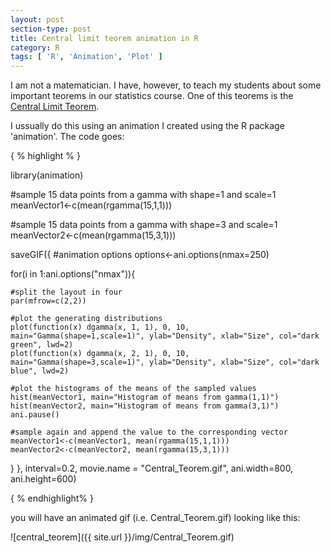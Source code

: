 ```yaml
---
layout: post
section-type: post
title: Central limit teorem animation in R
category: R
tags: [ 'R', 'Animation', 'Plot' ]
---
```


I am not a matematician. I have, however, to teach my students about some important teorems in our statistics course. One of this teorems is the [Central Limit Teorem](https://en.wikipedia.org/wiki/Central_limit_theorem).

I ussually do this using an animation I created using the R package 'animation'. The code goes:

{ % highlight % }

library(animation)

#sample 15 data points from a gamma with shape=1 and scale=1
meanVector1<-c(mean(rgamma(15,1,1)))

#sample 15 data points from a gamma with shape=3 and scale=1
meanVector2<-c(mean(rgamma(15,3,1)))

saveGIF({
  #animation options
  options<-ani.options(nmax=250)
  
  for(i in 1:ani.options("nmax")){
    
    #split the layout in four
    par(mfrow=c(2,2))
    
    #plot the generating distributions
    plot(function(x) dgamma(x, 1, 1), 0, 10, main="Gamma(shape=1,scale=1)", ylab="Density", xlab="Size", col="dark green", lwd=2)
    plot(function(x) dgamma(x, 2, 1), 0, 10, main="Gamma(shape=3,scale=1)", ylab="Density", xlab="Size", col="dark blue", lwd=2)
    
    #plot the histograms of the means of the sampled values
    hist(meanVector1, main="Histogram of means from gamma(1,1)")
    hist(meanVector2, main="Histogram of means from gamma(3,1)")
    ani.pause()
  
    #sample again and append the value to the corresponding vector
    meanVector1<-c(meanVector1, mean(rgamma(15,1,1)))
    meanVector2<-c(meanVector2, mean(rgamma(15,3,1)))
  }
}, interval=0.2, movie.name = "Central_Teorem.gif", ani.width=800, ani.height=600)

{ % endhighlight% }

you will have an animated gif (i.e. Central_Teorem.gif) looking like this:

![central_teorem]({{ site.url }}/img/Central_Teorem.gif)




